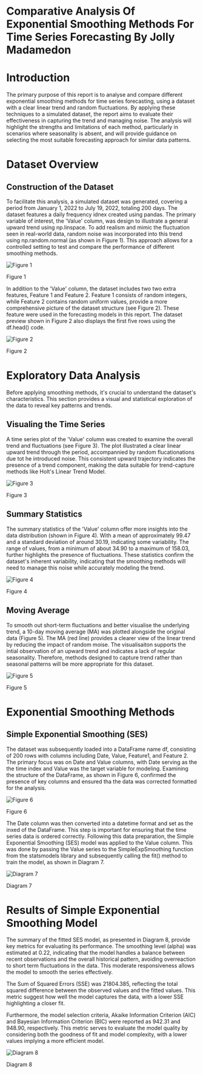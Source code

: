 # Comparative Analysis Of Exponential Smoothing Methods For Time Series Forecasting By Jolly Madamedon

# Introduction
The primary purpose of this report is to analyse and compare different exponential smoothing methods for time series forecasting, using a dataset with a clear linear trend and random fluctuations. By applying these techniques to a simulated dataset, the report aims to evaluate their effectiveness in capturing the trend and managing noise. The analysis will highlight the strengths and limitations of each method, particularly in scenarios where seasonality is absent, and will provide guidance on selecting the most suitable forecasting approach for similar data patterns. 

# Dataset Overview

## Construction of the Dataset
To facilitate this analysis, a simulated dataset was generated, covering a period from January 1, 2022 to July 19, 2022, totaling 200 days. The dataset features a daily frequency idnex created using pandas. The primary variable of interest, the 'Value' column, was design to illustrate a general upward trend using np.linspace. To add realism and mimic the fluctuation seen in real-world data, random noise was incorporated into this trend using np.random.normal (as shown in Figure 1). This approach allows for a controlled setting to test and compare the performance of different smoothing methods. 

![Figure 1](https://github.com/Mojm4321/Python-Comparative-Analysis-of-Exponential-Smoothing-Methods-for-Time-Series-Forecasting/blob/main/1%20python.png)

Figure 1


In addition to the 'Value' column, the dataset includes two two extra features, Feature 1 and Feature 2. Feature 1 consists of random integers, while Feature 2 contains random uniform values, provide a more comprehensive picture of the dataset structure (see Figure 2). These feature were used in the forecasting models in this report. The dataset preview shown in Figure 2 also displays the first five rows using the df.head() code. 

![Figure 2](https://github.com/Mojm4321/Python-Comparative-Analysis-of-Exponential-Smoothing-Methods-for-Time-Series-Forecasting/blob/main/2%20python.png)

Figure 2


# Exploratory Data Analysis 
Before applying smoothing methods, it's crucial to understand the dataset's characteristics. This section provides a visual and statistical exploration of the data to reveal key patterns and trends.

## Visualing the Time Series
A time series plot of the 'Value' column was created to examine the overall trend and fluctuations (see Figure 3). The plot illustrated a clear linear upward trend through the period, accompannied by random flucationations due tot he introduced noise. This consistent upward trajectory indicates the presence of a trend component, making the data suitable for trend-capture methods like Holt's Linear Trend Model.

![Figure 3](https://github.com/Mojm4321/Python-Comparative-Analysis-of-Exponential-Smoothing-Methods-for-Time-Series-Forecasting/blob/main/6%20python.png)

Figure 3

## Summary Statistics
The summary statistics of the 'Value' column offer more insights into the data distribution (shown in Figure 4). With a mean of approximately 99.47 and a standard deviation of around 30.19, indicating some variability. The range of values, from a minimum of about 34.90 to a maximum of 158.03, further highlights the presence of fluctuations. These statistics confirm the dataset's inherent variability, indicating that the smoothing methods will need to manage this noise while accurately modeling the trend.

![Figure 4](https://github.com/Mojm4321/Python-Comparative-Analysis-of-Exponential-Smoothing-Methods-for-Time-Series-Forecasting/blob/main/7%20python.png)

Figure 4

## Moving Average
To smooth out short-term fluctuations and better visualise the underlying trend, a 10-day moving average (MA) was plotted alongside the original data (Figure 5). The MA (red line) provides a clearer view of the linear trend by reducing the impact of random moise. The visualisaiton supports the intial observation of an upward trend and indicates a lack of regular seasonality. Therefore, methods designed to capture trend rather than seasonal patterns will be more appropriate for this dataset.

![Figure 5](https://github.com/Mojm4321/Python-Comparative-Analysis-of-Exponential-Smoothing-Methods-for-Time-Series-Forecasting/blob/main/8%20python.png)

Figure 5

# Exponential Smoothing Methods

## Simple Exponential Smoothing (SES)
The dataset was subsequently loaded into a DataFrame name df, consisting of 200 rows with columns including Date, Value, Feature1, and Feature 2. The primary focus was on  Date and Value columns, with Date serving as the the time index and Value was the target variable for modeling. Examining the structure of the DataFrame, as shown in Figure 6, confirmed the presence of key columns and ensured tha the data was corrected formatted for the analysis. 

![Figure 6](https://github.com/Mojm4321/Python-Comparative-Analysis-of-Exponential-Smoothing-Methods-for-Time-Series-Forecasting/blob/main/3%20python.png)


Figure 6

The Date column was then converted into a datetime format and set as the inxed of the DataFrame. This step is important for ensuring that the time series data is ordered correctly. Following this data preparation, the Simple Exponential Smoothing (SES) model was applied to the Value column. This was done by passing the Value series to the SimpleExpSmoothing function from the statsmodels library and subsequently calling the fit() method to train the model, as shown in Diagram 7.

![Diagram 7](https://github.com/Mojm4321/Python-Comparative-Analysis-of-Exponential-Smoothing-Methods-for-Time-Series-Forecasting/blob/main/4%20python.png)


Diagram 7

# Results of Simple Exponential Smoothing Model
The summary of the fitted SES model, as presented in Diagram 8, provide key metrics for evaluating its performance. The smoothing level (alpha) was estimated at 0.22, indicating that the model handles a balance between recent observations and the overall historical pattern, avoiding overreaction to short term fluctuations in the data. This moderate responsiveness allows the model to smooth the series effectively.

The Sum of Squared Errors (SSE) was 21804.385, reflecting the total squared difference between the observed values and the fitted values. This metric suggest how well the model captures the data, with a lower SSE highlighting a closer fit.

Furthermore, the model selection criteria, Akaike Information Criterion (AIC) and Bayesian Information Criterion (BIC) were reported as 942.31 and 948.90, respectively. This metric serves to evaluate the model quality by considering both the goodness of fit and model complexity, with a lower values implying a more efficient model.


![Diagram 8](https://github.com/Mojm4321/Python-Comparative-Analysis-of-Exponential-Smoothing-Methods-for-Time-Series-Forecasting/blob/main/5%20python.png)


Diagram 8